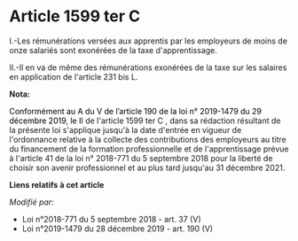 # Article 1599 ter C

I.-Les rémunérations versées aux apprentis par les employeurs de moins de onze salariés sont exonérées de la taxe
d'apprentissage.

II.-Il en va de même des rémunérations exonérées de la taxe sur les salaires en application de l'article 231 bis L.

**Nota:**

<font color="#000000">Conformément au A du V de l’article 190 de la loi n° 2019-1479 du 29 décembre 2019, le I</font>I de
l'article 1599 ter C , dans sa rédaction résultant de la présente loi s'applique jusqu'à la date d'entrée en vigueur de
l'ordonnance relative à la collecte des contributions des employeurs au titre du financement de la formation professionnelle
et de l'apprentissage prévue à l'article 41 de la loi n° 2018-771 du 5 septembre 2018 pour la liberté de choisir son avenir
professionnel et au plus tard jusqu'au 31 décembre 2021.

**Liens relatifs à cet article**

_Modifié par_:

  - Loi n°2018-771 du 5 septembre 2018 - art. 37 (V)
  - Loi n°2019-1479 du 28 décembre 2019 - art. 190 (V)
